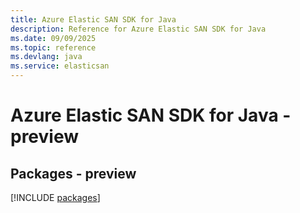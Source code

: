 ```yaml
---
title: Azure Elastic SAN SDK for Java
description: Reference for Azure Elastic SAN SDK for Java
ms.date: 09/09/2025
ms.topic: reference
ms.devlang: java
ms.service: elasticsan
---
```

# Azure Elastic SAN SDK for Java - preview
## Packages - preview
[!INCLUDE [packages](elastic-san-index.md)]